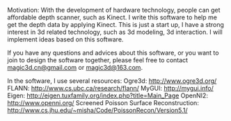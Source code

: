 Motivation:
With the development of hardware technology, people can get affordable depth scanner, such as Kinect. I write this software to help me get the depth data by applying Kinect. This is just a start up, I have a strong interest in 3d related technology, such as 3d modeling, 3d interaction. I will implement ideas based on this software. 

If you have any questions and advices about this software, or you want to join to design the software together, please feel free to contact magic3d.cn@gmail.com or magic3d@163.com. 

In the software, I use several resources:
Ogre3d: http://www.ogre3d.org/
FLANN: http://www.cs.ubc.ca/research/flann/
MyGUI: http://mygui.info/
Eigen: http://eigen.tuxfamily.org/index.php?title=Main_Page
OpenNI2: http://www.openni.org/
Screened Poisson Surface Reconstruction: http://www.cs.jhu.edu/~misha/Code/PoissonRecon/Version5.1/
